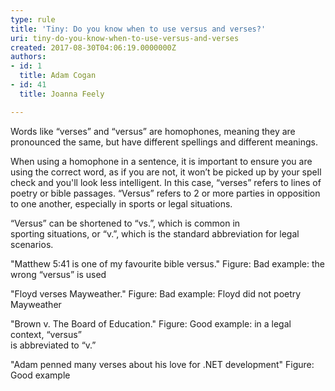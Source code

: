 ```yaml
---
type: rule
title: 'Tiny: Do you know when to use versus and verses?'
uri: tiny-do-you-know-when-to-use-versus-and-verses
created: 2017-08-30T04:06:19.0000000Z
authors:
- id: 1
  title: Adam Cogan
- id: 41
  title: Joanna Feely

---
```


 
​​​​​Words like “verses” and “versus” are homophones, meaning they are pronounced the same, but have different spellings and different meanings.

When using a homophone in a sentence, it is important to ensure you are using the correct word, as if you are not, it won’t be picked up by your spell check and you'll look less intelligent.
   ​In this case, “verses” refers to lines of poetry or bible passages. “Versus” refers to 2 or more parties in opposition to one another, especially in sports or legal situations.



“Versus” can be shortened to “vs.”, which is common in<br>sporting situations, or “v.”, which is the standard abbreviation for legal<br>scenarios.  





"Matthew 5:41 is one of my favourite bible versus."
Figure: Bad example: the wrong “versus” is used



"Floyd verses Mayweather."
Figure: Bad example: Floyd did not poetry<br>Mayweather 

"Brown v. The Board of Education."
Figure: Good example: in a legal context, “versus”<br>is abbreviated to “v.”


"Adam penned many verses about his lo​ve for .NET development"
Figure: Good example​

​


